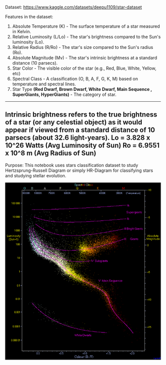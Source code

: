 Dataset: https://www.kaggle.com/datasets/deepu1109/star-dataset

Features in the dataset:
1) Absolute Temperature (K) - The surface temperature of a star measured in Kelvin.
2) Relative Luminosity (L/Lo) - The star's brightness compared to the Sun's luminosity (Lo).
3) Relative Radius (R/Ro) - The star's size compared to the Sun's radius (Ro).
4) Absolute Magnitude (Mv) - The star's intrinsic brightness at a standard distance (10 parsecs).
5) Star Color - The visible color of the star (e.g., Red, Blue, White, Yellow, etc)
6) Spectral Class - A classification (O, B, A, F, G, K, M) based on temperature and spectral lines.
7) Star Type **(Red Dwarf, Brown Dwarf, White Dwarf, Main Sequence , SuperGiants, HyperGiants)** - The category of star.

----------------------------------
Intrinsic brightness refers to the true brightness of a star (or any celestial object) as it would appear if viewed from a standard distance of 10 parsecs (about 32.6 light-years).
Lo = 3.828 x 10^26 Watts (Avg Luminosity of Sun)
Ro = 6.9551 x 10^8 m (Avg Radius of Sun)
-----------------------

Purpose:
This notebook uses stars classification dataset to study Hertzsprung-Russell Diagram or simply HR-Diagram for classifying stars and studying stellar evolution.

![alt text](HRDiagram.png)